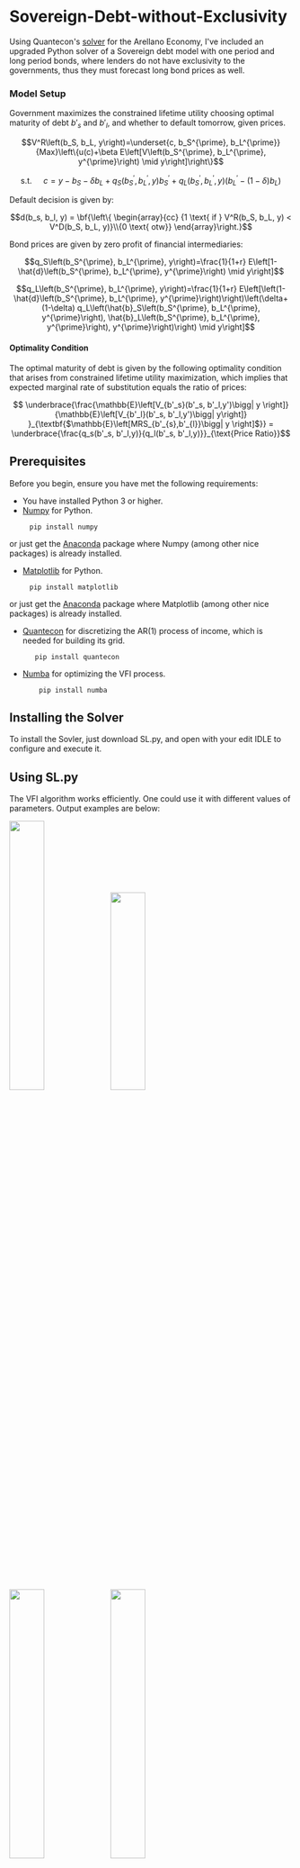 # Sovereign-Debt-without-Exclusivity
Using Quantecon's [solver](https://python-advanced.quantecon.org/arellano.html) for the Arellano Economy, I've included an upgraded Python solver of a Sovereign debt model with one period and long period bonds, where lenders do not have exclusivity to the governments, thus they must forecast long bond prices as well.

### Model Setup

Government maximizes the constrained lifetime utility choosing optimal maturity of debt $b'_s$ and $b'_l$, and whether to default tomorrow, given prices.
```math
V^R\left(b_S, b_L, y\right)=\underset{c, b_S^{\prime}, b_L^{\prime}}{Max}\left\{u(c)+\beta E\left[V\left(b_S^{\prime}, b_L^{\prime}, y^{\prime}\right) \mid y\right]\right\}
```
```math
\text { s.t. } \quad c=y-b_S-\delta b_L+q_S\left(b_S^{\prime}, b_L^{\prime}, y\right) b_S^{\prime}+q_L\left(b_S^{\prime}, b_L^{\prime}, y\right)\left(b_L^{\prime}-(1-\delta) b_L\right)
```
Default decision is given by:
```math
d(b_s, b_l,  y) = \bf{\left\{ \begin{array}{cc} {1 \text{ if } V^R(b_S, b_L, y) < V^D(b_S, b_L, y)}\\{0 \text{ otw}} \end{array}\right.}
```
Bond prices are given by zero profit of financial intermediaries:

```math
q_S\left(b_S^{\prime}, b_L^{\prime}, y\right)=\frac{1}{1+r} E\left[1-\hat{d}\left(b_S^{\prime}, b_L^{\prime}, y^{\prime}\right) \mid y\right]
```
```math
q_L\left(b_S^{\prime}, b_L^{\prime}, y\right)=\frac{1}{1+r} E\left[\left(1-\hat{d}\left(b_S^{\prime}, b_L^{\prime}, y^{\prime}\right)\right)\left(\delta+(1-\delta) q_L\left(\hat{b}_S\left(b_S^{\prime}, b_L^{\prime}, y^{\prime}\right), \hat{b}_L\left(b_S^{\prime}, b_L^{\prime}, y^{\prime}\right), y^{\prime}\right)\right) \mid y\right]
```



#### Optimality Condition

The optimal maturity of debt is given by the following optimality condition that arises from constrained lifetime utility maximization, which implies that expected marginal rate of substitution equals the ratio of prices:

```math
    \underbrace{\frac{\mathbb{E}\left[V_{b'_s}(b'_s, b'_l,y')\bigg| y \right]}{\mathbb{E}\left[V_{b'_l}(b'_s, b'_l,y')\bigg| y\right]} }_{\textbf{$\mathbb{E}\left[MRS_{b'_{s},b'_{l}}\bigg| y \right]$}} 
    = 
    \underbrace{\frac{q_s(b'_s, b'_l,y)}{q_l(b'_s, b'_l,y)}}_{\text{Price Ratio}}
```

## Prerequisites
Before you begin, ensure you have met the following requirements:
* You have installed Python 3 or higher.
* [Numpy](https://numpy.org/) for Python. 
 ```
      pip install numpy
 ```
 or just get the [Anaconda](https://docs.continuum.io/anaconda/) package where Numpy (among other nice packages) is already installed.
 * [Matplotlib](https://matplotlib.org/stable/) for Python. 
 ```
      pip install matplotlib
 ```
 or just get the [Anaconda](https://docs.continuum.io/anaconda/) package where Matplotlib (among other nice packages) is already installed.
 * [Quantecon](https://quanteconpy.readthedocs.io/en/latest/) for discretizing the AR(1) process of income, which is needed for building its grid.
   ```
      pip install quantecon
   ```
* [Numba](https://numba.pydata.org/) for optimizing the VFI process.
  ```
      pip install numba
  ```
 ## Installing the Solver

To install the Sovler, just download SL.py, and open with your edit IDLE to configure and execute it.

## Using SL.py

The VFI algorithm works efficiently. One could use it with different values of parameters. Output examples are below:

<img src="https://github.com/user-attachments/assets/d10a6182-815b-4854-8cfc-1e185d65857c" width=35% height=35%>
<img src="https://github.com/user-attachments/assets/d0e43743-35b7-4759-86e0-6d2560ef1117" width=35% height=30%>
<img src="https://github.com/user-attachments/assets/34a4bdc9-1858-4aae-a3c9-a880ab2f8fa8" width=35% height=35%>
<img src="https://github.com/user-attachments/assets/63aee0c1-b0e0-4da9-8445-33dba986c86e" width=35% height=35%>
<img src="https://github.com/user-attachments/assets/42339d51-c37d-4821-9463-50884243db5a" width=35% height=35%>


## Next Features
Next features to be added are: 
* add the simulation process. 

## Contact
If you want to contact me you can reach me at juanidinaro@gmail.com.
